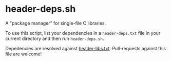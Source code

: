 # header-deps.sh

A "package manager" for single-file C libraries.

To use this script, list your dependencies in a `header-deps.txt` file in your current directory and then run `header-deps.sh`.

Depedencies are resolved against [header-libs.txt](https://raw.githubusercontent.com/pepaslabs/header-deps.sh/master/header-libs.txt).  Pull-requests against this file are welcome!
